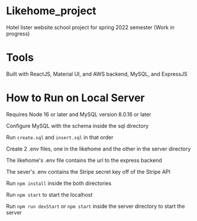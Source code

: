 # Likehome_project
Hotel lister website school project for spring 2022 semester (Work in progress)
# Tools
Built with ReactJS, Material UI, and AWS backend, MySQL, and ExpressJS
# How to Run on Local Server

Requires Node 16 or later and MySQL version 8.0.16 or later

Configure MySQL with the schema inside the sql directory

Run `create.sql` and `insert.sql` in that order

Create 2 .env files, one in the likehome and the other in the server directory

The likehome's .env file contains the url to the express backend

The sever's .env contains the Stripe secret key off of the Stripe API

Run `npm install` inside the both directories 

Run `npm start` to start the localhost

Run `npm run devStart` or `npm start` inside the server directory to start the server